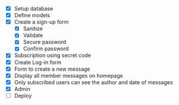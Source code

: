 - [x] Setup database
- [x] Define models
- [x] Create a sign-up form
  - [x] Sanitize
  - [x] Validate
  - [x] Secure password
  - [x] Confirm password
- [x] Subscription using secret code
- [x] Create Log-in form
- [x] Form to create a new message
- [x] Display all member messages on homepage
- [x] Only subscribed users can see the author and date of messages
- [x] Admin
- [ ] Deploy